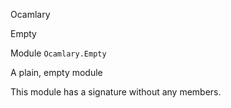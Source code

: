 Ocamlary

Empty

Module `Ocamlary.Empty`

A plain, empty module

This module has a signature without any members.